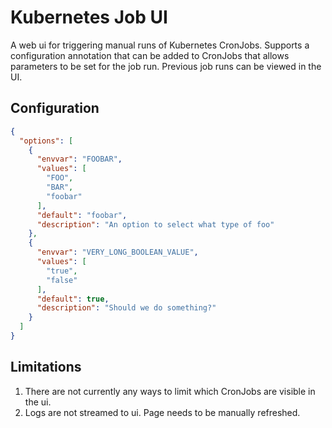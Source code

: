 # Kubernetes Job UI

A web ui for triggering manual runs of Kubernetes CronJobs.  Supports a configuration annotation that can be added to CronJobs that allows parameters to be set for the job run.  Previous job runs can be viewed in the UI.

## Configuration

```json
{
  "options": [
    {
      "envvar": "FOOBAR",
      "values": [
        "FOO",
        "BAR",
        "foobar"
      ],
      "default": "foobar",
      "description": "An option to select what type of foo"
    },
    {
      "envvar": "VERY_LONG_BOOLEAN_VALUE",
      "values": [
        "true",
        "false"
      ],
      "default": true,
      "description": "Should we do something?"
    }
  ]
}
```

## Limitations

1. There are not currently any ways to limit which CronJobs are visible in the ui.
2. Logs are not streamed to ui.  Page needs to be manually refreshed.
